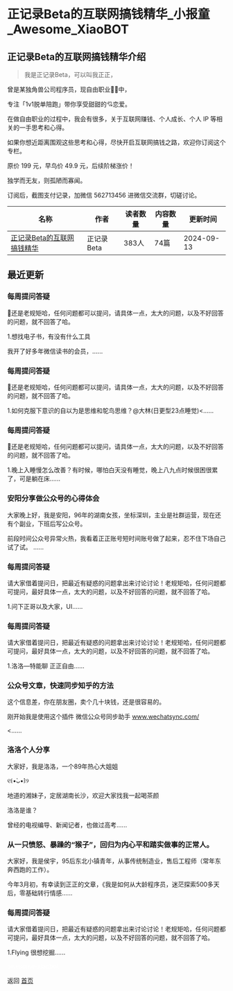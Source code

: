 # 正记录Beta的互联网搞钱精华_小报童_Awesome_XiaoBOT

## 正记录Beta的互联网搞钱精华介绍
> 我是正记录Beta，可以叫我正正，    
    
曾是某独角兽公司程序员，现自由职业🏄‍♀️中，    
    
专注「1v1脱单陪跑」带你享受甜甜的💘恋爱。    
    
在做自由职业的过程中，我会有很多，关于互联网赚钱、个人成长、个人 IP 等相关的一手思考和心得。    
    
如果你想近距离围观这些思考和心得，尽快开启互联网搞钱之路，欢迎你订阅这个专栏。    
    
原价 199 元，早鸟价 49.9 元，后续阶梯涨价！    
    
独学而无友，则孤陋而寡闻。    
    
订阅后，截图支付记录，加微信 562713456 进微信交流群，切磋讨论。  
  


|名称|作者|读者数量|内容数量|更新时间|
|---|---|---|---|---|
|[正记录Beta的互联网搞钱精华](https://xiaobot.net/p/gaoqian365?refer=0b133df9-27dc-423b-8101-639049001c13)|正记录Beta|383人|74篇|2024-09-13|

## 最近更新
### 每周提问答疑

🌸还是老规矩哈，任何问题都可以提问，请具体一点，太大的问题，以及不好回答的问题，就不回答了哈。

1.想找电子书，有没有什么工具

我开了好多年微信读书的会员，......

### 每周提问答疑

🌸还是老规矩哈，任何问题都可以提问，请具体一点，太大的问题，以及不好回答的问题，就不回答了哈。

1.如何克服下意识的自以为是思维和鸵鸟思维？@大林(日更型23点睡觉)<......

### 每周提问答疑

🌸还是老规矩哈，任何问题都可以提问，请具体一点，太大的问题，以及不好回答的问题，就不回答了哈。

1.晚上入睡慢怎么改善？有时候，哪怕白天没有睡觉，晚上八九点时候很困很累了，可是躺在床......

### 安阳分享做公众号的心得体会

大家晚上好，我是安阳，96年的湖南女孩，坐标深圳，主业是社群运营，现在还有个副业，下班后写公众号。

前段时间公众号异常火热，我看着正正账号短时间账号做了起来，忍不住下场自己试了试。 ......

### 每周提问答疑

请大家借着提问日，把最近有疑惑的问题拿出来讨论讨论！老规矩哈，任何问题都可提问，最好具体一点，太大的问题，以及不好回答的问题，就不回答了哈。

1.问下正哥以及大家，UI......

### 每周提问答疑

请大家借着提问日，把最近有疑惑的问题拿出来讨论讨论！老规矩哈，任何问题都可提问，最好具体一点，太大的问题，以及不好回答的问题，就不回答了哈。

1.洛洛—特能聊 正正自由......

### 公众号文章，快速同步知乎的方法

这个信息差，你在朋友圈，卖个几十块钱，还是很容易的。

刚开始我是使用这个插件 微信公众号同步助手 www.wechatsync.com/

<......

### 洛洛个人分享

大家好，我是洛洛，一个89年热心大姐姐

୧꒰•̀ᴗ•́꒱୨

地道的湘妹子，定居湖南长沙，欢迎大家找我一起喝茶颜

洛洛是谁？

曾经的电视编导、新闻记者，也做过高考......

### 从一只愤怒、暴躁的“猴子”，回归为内心平和踏实做事的正常人。

大家好，我是侯宇，95后东北小镇青年，从事传统制造业，售后工程师（常年东奔西跑的工作）。

今年3月初，有幸读到正正的文章，《我是如何从大龄程序员，迷茫探索500多天后，零基础转行情感......

### 每周提问答疑

请大家借着提问日，把最近有疑惑的问题拿出来讨论讨论！老规矩哈，任何问题都可提问，最好具体一点，太大的问题，以及不好回答的问题，就不回答了哈。

1.Flying 很想挖掘......


<a href="https://github.com/Reno9527/awesome-xiaobot" style="color: white; text-decoration: none;">awesome-xiaobot</a>

返回 [首页](../README.md)
